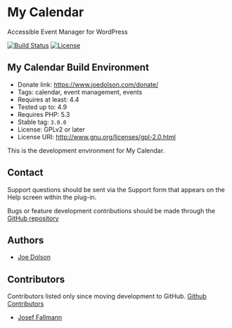 # My Calendar

Accessible Event Manager for WordPress

[![Build Status](https://travis-ci.org/joedolson/my-calendar.svg)](https://travis-ci.org/joedolson/my-calendar) [![License](https://img.shields.io/badge/license-GPL--2.0%2B-green.svg)](https://www.gnu.org/license/gpl-2.0.html)

## My Calendar Build Environment

* Donate link: https://www.joedolson.com/donate/
* Tags: calendar, event management, events  
* Requires at least: 4.4  
* Tested up to: 4.9
* Requires PHP: 5.3
* Stable tag: `3.0.0`
* License: GPLv2 or later  
* License URI: http://www.gnu.org/licenses/gpl-2.0.html  

This is the development environment for My Calendar. 

## Contact

Support questions should be sent via the Support form that appears on the Help screen within the plug-in.

Bugs or feature development contributions should be made through the [GitHub repository](https://github.com/joedolson/my-calendar/issues)

## Authors 

* [Joe Dolson](https://www.joedolson.com)

## Contributors 

Contributors listed only since moving development to GitHub. [Github Contributors](https://github.com/joedolson/my-calendar/graphs/contributors)

* [Josef Fallmann](https://github.com/joseffallman)